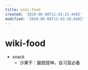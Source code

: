```yaml
---
title: wiki-food
created: '2020-06-08T11:42:15.449Z'
modified: '2020-06-08T11:43:26.648Z'
---
```


# wiki-food

- snack
    - 沙果干：酸甜提神，自习室必备
